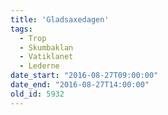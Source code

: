 ```yaml
---
title: 'Gladsaxedagen'
tags:
  - Trop
  - Skumbaklan
  - Vatiklanet
  - Lederne
date_start: "2016-08-27T09:00:00"
date_end: "2016-08-27T14:00:00"
old_id: 5932
---
```

